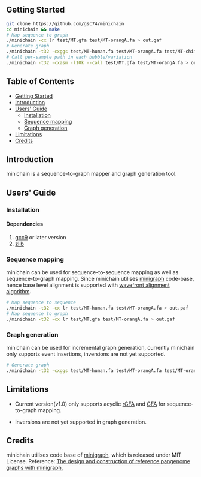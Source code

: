 ## <a name="started"></a>Getting Started

```sh
git clone https://github.com/gsc74/minichain
cd minichain && make
# Map sequence to graph
./minichain -cx lr test/MT.gfa test/MT-orangA.fa > out.gaf
# Generate graph 
./minichain -t32 -cxggs test/MT-human.fa test/MT-orangA.fa test/MT-chimp.fa -l500 -d500 > out.gaf
# Call per-sample path in each bubble/variation
./minichain -t32 -cxasm -l10k --call test/MT.gfa test/MT-orangA.fa > orangA.call.bed
```

## Table of Contents

- [Getting Started](#started)
- [Introduction](#intro)
- [Users' Guide](#uguide)
  - [Installation](#install)
  - [Sequence mapping](#map)
  - [Graph generation](#graph_gen)
- [Limitations](#limit)
- [Credits](#credit)

## <a name="intro"></a>Introduction

minichain is a sequence-to-graph mapper and graph generation tool.

## <a name="uguide"></a>Users' Guide

### <a name="install"></a>Installation

#### Dependencies
1) [gcc9][gcc9] or later version
2) [zlib][zlib]


### <a name="map"></a>Sequence mapping
minichain can be used for sequence-to-sequence mapping as well as sequence-to-graph mapping. Since minichain utilises [minigraph][minigraph] code-base, hence base level alignment is supported with [wavefront alignment algorithm][wfa].
```sh
# Map sequence to sequence
./minichain -t32 -cx lr test/MT-human.fa test/MT-orangA.fa > out.paf
# Map sequence to graph
./minichain -t32 -cx lr test/MT.gfa test/MT-orangA.fa > out.gaf
```

### <a name="graph_gen"></a>Graph generation
minichain can be used for incremental graph generation, currently minichain only supports event insertions, inversions are not yet supported.
```sh
# Generate graph 
./minichain -t32 -cxggs test/MT-human.fa test/MT-orangA.fa test/MT-orangA.fa -l500 -d500 > out.gaf
```

## <a name="limit"></a>Limitations

* Current version(v1.0) only supports acyclic [rGFA][rgfa] and [GFA][gfa1] for sequence-to-graph mapping.

* Inversions are not yet supported in graph generation.

## <a name="credit"></a>Credits
minichain utilises code base of [minigraph][minigraph], which is released under MIT License.
Reference: [The design and construction of reference pangenome graphs with minigraph.][paper]

[wfa]: https://doi.org/10.1093/bioinformatics/btaa777
[paper]: https://doi.org/10.1186/s13059-020-02168-z
[minigraph]: https://github.com/lh3/minigraph
[zlib]: http://zlib.net/
[gcc9]: http://zlib.net/
[minimap2]: https://github.com/lh3/minimap2
[rgfa]: https://github.com/lh3/gfatools/blob/master/doc/rGFA.md
[gfa1]: https://github.com/GFA-spec/GFA-spec/blob/master/GFA1.md
[gaf]: https://github.com/lh3/gfatools/blob/master/doc/rGFA.md#the-graph-alignment-format-gaf
[paf]: https://github.com/lh3/miniasm/blob/master/PAF.md
[gfatools]: https://github.com/lh3/gfatools
[bandage]: https://rrwick.github.io/Bandage/
[gfaviz]: https://github.com/ggonnella/gfaviz
[human-zenodo]: https://zenodo.org/record/6499594
